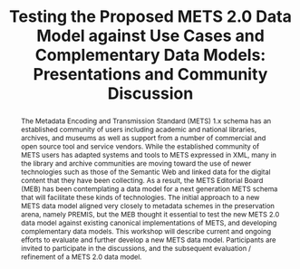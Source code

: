 ---
abstract: The Metadata Encoding and Transmission Standard (METS) 1.x schema has an
  established community of users including academic and national libraries, archives,
  and museums as well as support from a number of commercial and open source tool
  and service vendors. While the established community of METS users has adapted systems
  and tools to METS expressed in XML, many in the library and archive communities
  are moving toward the use of newer technologies such as those of the Semantic Web
  and linked data for the digital content that they have been collecting. As a result,
  the METS Editorial Board (MEB) has been contemplating a data model for a next generation
  METS schema that will facilitate these kinds of technologies. The initial approach
  to a new METS data model aligned very closely to metadata schemes in the preservation
  arena, namely PREMIS, but the MEB thought it essential to test the new METS 2.0
  data model against existing canonical implementations of METS, and developing complementary
  data models. This workshop will describe current and ongoing efforts to evaluate
  and further develop a new METS data model. Participants are invited to participate
  in the discussions, and the subsequent evaluation / refinement of a METS 2.0 data
  model.
creators:
- Bertrand Caron
- Andreas Nef
- Nancy Hoebelheinrich
- Thomas Habing
date: null
document_url: https://services.phaidra.univie.ac.at/api/object/o:429620/download
grand_parent: iPRES
institutions: []
keywords:
- aggregation formats; digital object description; metadata encoding and transmission
  standard
- metadata standards alignment
- digital preservation
landing_page_url: https://phaidra.univie.ac.at/o:429620
language: eng
layout: publication
license: CC BY 4.0 International
notes_url: null
parent: iPRES 2015
publication_type: paper
size: 310778
slides_url: null
source_name: iPRES
stream_url: null
title: 'Testing the Proposed METS 2.0 Data Model against Use Cases and Complementary
  Data Models: Presentations and Community Discussion'
year: 2015
---